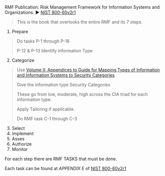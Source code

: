 RMF Publication: Risk Management Framework for Information Systems and Organizations.
▶️ [NIST 800-60v2r1](https://nvlpubs.nist.gov/nistpubs/Legacy/SP/nistspecialpublication800-60v2r1.pdf)

> This is the book that overlooks the entire RMF and its 7 steps.
1. Prepare
  > Do tasks P-1 through P-18
  > 
  > P-12 & P-13 Identify information Type
2. Categorize
  > Use [Volume II: Appendices to Guide for Mapping Types of Information and Information Systems to Security Categories](https://nvlpubs.nist.gov/nistpubs/Legacy/SP/nistspecialpublication800-60v2r1.pdf)
  >
  > Give the information type Security Categories
  >
  > These go from low, moderate, high across the CIA triad for each information type.
  >
  > Apply Tailoring if applicable.
  > 
  > Do RMF task C-1 through C-3
3. Select
4. Implement
5. Asses
6. Authorize
7. Monitor

For each step there are RMF TASKS that must be done. 

Each task can be found at *APPENDIX E* of [NIST 800-60v2r1](https://nvlpubs.nist.gov/nistpubs/Legacy/SP/nistspecialpublication800-60v2r1.pdf)

